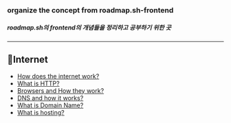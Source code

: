 ### organize the concept from roadmap.sh-frontend

##### roadmap.sh의 frontend의 개념들을 정리하고 공부하기 위한 곳

-------------------------------



## :apple:Internet

- [How does the internet work?]()
- [What is HTTP?]()
- [Browsers and How they work?]()
- [DNS and how it works?]()
- [What is Domain Name?]()
- [What is hosting?]()


